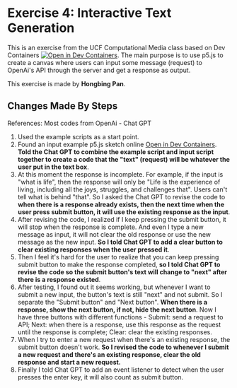 # Exercise 4: Interactive Text Generation

This is an exercise from the UCF Computational Media class based on Dev Containers [![Open in Dev Containers](https://img.shields.io/static/v1?label=Dev%20Containers&message=Open&color=blue&logo=visualstudiocode)](https://vscode.dev/redirect?url=vscode://ms-vscode-remote.remote-containers/cloneInVolume?url=https://github.com/microsoft/vscode-remote-try-node). The main purpose is to use p5.js to create a canvas where users can input some message (request) to OpenAi's API through the server and get a response as output.

This exercise is made by **Hongbing Pan**.

## Changes Made By Steps

References: Most codes from OpenAi - Chat GPT

1. Used the example scripts as a start point.
2. Found an input example p5.js sketch online [Open in Dev Containers](https://editor.p5js.org/tom.smith/sketches/fASj3inoc). **Told the Chat GPT to combine the example script and input script together to create a code that the "text" (request) will be whatever the user put in the text box**.
3. At this moment the response is incomplete. For example, if the input is "what is life", then the response will only be "Life is the experience of living, including all the joys, struggles, and challenges that". Users can't tell what is behind "that". So I asked the Chat GPT to revise the code to **when there is a response already exists, then the next time when the user press submit button, it will use the existing response as the input**.
4. After revising the code, I realized if I keep pressing the submit button, it will stop when the response is complete. And even I type a new message as input, it will not clear the old response or use the new message as the new input. **So I told Chat GPT to add a clear button to clear existing responses when the user pressed it**.
5. Then I feel it's hard for the user to realize that you can keep pressing submit button to make the response completed, **so I told Chat GPT to revise the code so the submit button's text will change to "next" after there is a response existed**.
6. After testing, I found out it seems working, but whenever I want to submit a new input, the button's text is still "next" and not submit. So I separate the "Submit button" and "Next button". **When there is a response, show the next button, if not, hide the next button**. Now I have three buttons with different functions - Submit: send a request to API; Next: when there is a response, use this response as the request until the response is complete; Clear: clear the existing responses.
7. When I try to enter a new request when there's an existing response, the submit button doesn't work. **So I revised the code to whenever I submit a new request and there's an existing response, clear the old response and start a new request.**
8. Finally I told Chat GPT to add an event listener to detect when the user presses the enter key, it will also count as submit button.